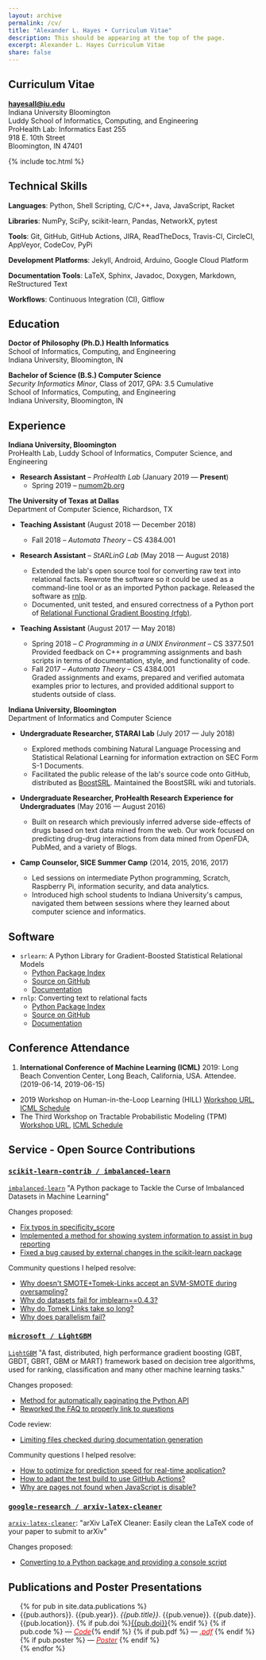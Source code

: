 ```yaml
---
layout: archive
permalink: /cv/
title: "Alexander L. Hayes • Curriculum Vitae"
description: This should be appearing at the top of the page.
excerpt: Alexander L. Hayes Curriculum Vitae
share: false
---
```


## Curriculum Vitae

**hayesall@iu.edu**  
Indiana University Bloomington  
Luddy School of Informatics, Computing, and Engineering  
ProHealth Lab: Informatics East 255  
918 E. 10th Street  
Bloomington, IN 47401  

{% include toc.html %}

## Technical Skills

**Languages**: Python, Shell Scripting, C/C++, Java, JavaScript, Racket

**Libraries**: NumPy, SciPy, scikit-learn, Pandas, NetworkX, pytest

**Tools**: Git, GitHub, GitHub Actions, JIRA, ReadTheDocs, Travis-CI, CircleCI, AppVeyor, CodeCov, PyPi

**Development Platforms**: Jekyll, Android, Arduino, Google Cloud Platform

**Documentation Tools**: LaTeX, Sphinx, Javadoc, Doxygen, Markdown, ReStructured Text

**Workflows**: Continuous Integration (CI), Gitflow

## Education

**Doctor of Philosophy (Ph.D.) Health Informatics**  
School of Informatics, Computing, and Engineering  
Indiana University, Bloomington, IN


**Bachelor of Science (B.S.) Computer Science**  
*Security Informatics Minor*, Class of 2017, GPA: 3.5 Cumulative  
School of Informatics, Computing, and Engineering  
Indiana University, Bloomington, IN

## Experience

**Indiana University, Bloomington**  
ProHealth Lab, Luddy School of Informatics, Computer Science, and Engineering

- **Research Assistant** &ndash; *ProHealth Lab* (January 2019 &mdash; **Present**)
  - Spring 2019 &ndash; [numom2b.org](http://numom2b.org)

**The University of Texas at Dallas**  
Department of Computer Science, Richardson, TX

* **Teaching Assistant** (August 2018 &mdash; December 2018)

  * Fall 2018 &ndash; *Automata Theory* &ndash; CS 4384.001

* **Research Assistant** &ndash; *StARLinG Lab* (May 2018 &mdash; August 2018)

    * Extended the lab's open source tool for converting raw text into relational facts. Rewrote the software so it could be used as a command-line tool or as an imported Python package. Released the software as [rnlp](https://pypi.org/project/rnlp/).
    * Documented, unit tested, and ensured correctness of a Python port of [Relational Functional Gradient Boosting (rfgb)](https://pypi.org/project/rfgb/).

* **Teaching Assistant** (August 2017 &mdash; May 2018)  

  * Spring 2018 &ndash; *C Programming in a UNIX Environment* &ndash; CS 3377.501  
    Provided feedback on C++ programming assignments and bash scripts in terms of documentation, style, and functionality of code.
  * Fall 2017 &ndash; *Automata Theory* &ndash; CS 4384.001  
    Graded assignments and exams, prepared and verified automata examples prior to lectures, and provided additional support to students outside of class.

**Indiana University, Bloomington**  
Department of Informatics and Computer Science

* **Undergraduate Researcher, STARAI Lab** (July 2017 &mdash; July 2018)
  * Explored methods combining Natural Language Processing and Statistical Relational Learning for information extraction on SEC Form S-1 Documents.
  * Facilitated the public release of the lab's source code onto GitHub, distributed as [BoostSRL](https://github.com/starling-lab/BoostSRL/). Maintained the BoostSRL wiki and tutorials.

* **Undergraduate Researcher, ProHealth Research Experience for Undergraduates** (May 2016 &mdash; August 2016)  
  * Built on research which previously inferred adverse side-effects of drugs based on text data mined from the web. Our work focused on predicting drug-drug interactions from data mined from OpenFDA, PubMed, and a variety of Blogs.

* **Camp Counselor, SICE Summer Camp** (2014, 2015, 2016, 2017)  
  * Led sessions on intermediate Python programming, Scratch, Raspberry Pi, information security, and data analytics.  
  * Introduced high school students to Indiana University's campus, navigated them between sessions where they learned about computer science and informatics.

## Software

- `srlearn`: A Python Library for Gradient-Boosted Statistical Relational Models
  - [Python Package Index](https://pypi.org/project/srlearn/)
  - [Source on GitHub](https://github.com/hayesall/srlearn)
  - [Documentation](https://srlearn.readthedocs.io/en/latest/)
- `rnlp`: Converting text to relational facts
  - [Python Package Index](https://pypi.org/project/rnlp/)
  - [Source on GitHub](https://github.com/hayesall/rnlp)
  - [Documentation](https://rnlp.readthedocs.io/en/latest/)

## Conference Attendance

1. **International Conference of Machine Learning (ICML)** 2019: Long Beach Convention Center, Long Beach, California, USA. Attendee. (2019-06-14, 2019-06-15)
  - 2019 Workshop on Human-in-the-Loop Learning (HILL) [Workshop URL](https://sites.google.com/view/hill2019/home), [ICML Schedule](https://icml.cc/Conferences/2019/ScheduleMultitrack?event=3511)
  - The Third Workshop on Tractable Probabilistic Modeling (TPM) [Workshop URL](https://sites.google.com/view/icmltpm2019/home), [ICML Schedule](https://icml.cc/Conferences/2019/Schedule?showEvent=3530)

## Service - Open Source Contributions

### [`scikit-learn-contrib / imbalanced-learn`](https://github.com/scikit-learn-contrib/imbalanced-learn/)

[`imbalanced-learn`](https://github.com/scikit-learn-contrib/imbalanced-learn/) "A Python package to Tackle the Curse of Imbalanced Datasets in Machine Learning"

Changes proposed:

- [Fix typos in specificity_score](https://github.com/scikit-learn-contrib/imbalanced-learn/pull/614)
- [Implemented a method for showing system information to assist in bug reporting](https://github.com/scikit-learn-contrib/imbalanced-learn/pull/557)
- [Fixed a bug caused by external changes in the scikit-learn package](https://github.com/scikit-learn-contrib/imbalanced-learn/pull/591)

Community questions I helped resolve:

- [Why doesn't SMOTE+Tomek-Links accept an SVM-SMOTE during oversampling?](https://github.com/scikit-learn-contrib/imbalanced-learn/issues/589#issuecomment-517269361)
- [Why do datasets fail for imblearn==0.4.3?](https://github.com/scikit-learn-contrib/imbalanced-learn/issues/574#issuecomment-498822382)
- [Why do Tomek Links take so long?](https://github.com/scikit-learn-contrib/imbalanced-learn/issues/567#issuecomment-490545013)
- [Why does parallelism fail?](https://github.com/scikit-learn-contrib/imbalanced-learn/issues/560#issuecomment-478282569)

### [`microsoft / LightGBM`](https://github.com/microsoft/LightGBM/)

[`LightGBM`](https://github.com/microsoft/LightGBM/) "A fast, distributed, high performance gradient boosting (GBT, GBDT, GBRT, GBM or MART) framework based on decision tree algorithms, used for ranking, classification and many other machine learning tasks."

Changes proposed:

- [Method for automatically paginating the Python API](https://github.com/microsoft/LightGBM/pull/2286)
- [Reworked the FAQ to properly link to questions](https://github.com/microsoft/LightGBM/pull/2293)

Code review:

- [Limiting files checked during documentation generation](https://github.com/microsoft/LightGBM/pull/2297)

Community questions I helped resolve:

- [How to optimize for prediction speed for real-time application?](https://github.com/microsoft/LightGBM/issues/2094#issuecomment-519560915)
- [How to adapt the test build to use GitHub Actions?](https://github.com/microsoft/LightGBM/issues/2353#issuecomment-524862575)
- [Why are pages not found when JavaScript is disable?](https://github.com/microsoft/LightGBM/issues/2300#issuecomment-516874783)

### [`google-research / arxiv-latex-cleaner`](https://github.com/google-research/arxiv-latex-cleaner)

[`arxiv-latex-cleaner`](https://github.com/google-research/arxiv-latex-cleaner): "arXiv LaTeX Cleaner: Easily clean the LaTeX code of your paper to submit to arXiv"

Changes proposed:

- [Converting to a Python package and providing a console script](https://github.com/google-research/arxiv-latex-cleaner/pull/15)

## Publications and Poster Presentations

<ul>
{% for pub in site.data.publications %}
  <li>{{pub.authors}}. {{pub.year}}. <i>{{pub.title}}</i>. {{pub.venue}}. {{pub.date}}. {{pub.location}}. {% if pub.doi %}<a href="{{pub.doi}}">{{pub.doi}}</a>{% endif %} {% if pub.code %} &mdash; <a href="{{pub.code}}"><i style="color: red" class="icons fa fa-code"> Code</i></a>{% endif %} {% if pub.pdf %} &mdash; <a href="{{pub.pdf}}"><i style="color: red" class="icons fa fa-file"> .pdf</i></a> {% endif %} {% if pub.poster %} &mdash; <a href="{{pub.poster}}"><i style="color: red" class="icons fa fa-image"> Poster</i></a> {% endif %}</li>
{% endfor %}
</ul>

